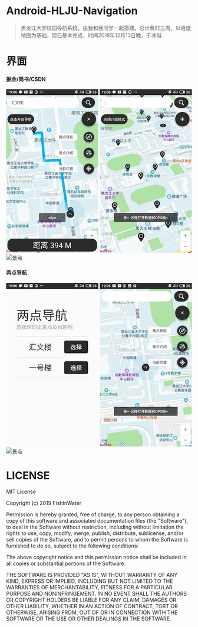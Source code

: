 # Android-HLJU-Navigation
> 黑龙江大学校园导航系统，由我和我同学一起搭建。总计费时三周，以百度地图为基础，现已基本完成，时间2018年12月13日晚，于冰城

# 界面
#### 掘金/简书/CSDN
![导航](https://github.com/FishInWater-1999/Android-HLJU-Navigation/blob/master/readme_picture/1.jpg)
![景点](https://github.com/FishInWater-1999/Android-HLJU-Navigation/blob/master/readme_picture/2.jpg)
![景点](https://github.com/FishInWater-1999/Android-HLJU-Navigation/blob/master/readme_picture/Sep-22-201910-35-28.gif)
#### 两点导航
![导航](https://github.com/FishInWater-1999/Android-HLJU-Navigation/blob/master/readme_picture/3.jpg)
![开启界面](https://github.com/FishInWater-1999/Android-HLJU-Navigation/blob/master/readme_picture/4.jpg)
![景点](https://github.com/FishInWater-1999/Android-HLJU-Navigation/blob/master/readme_picture/Sep-22-201910-36-50.gif)

# LICENSE

MIT License

Copyright (c) 2019 FishInWater

Permission is hereby granted, free of charge, to any person obtaining a copy
of this software and associated documentation files (the "Software"), to deal
in the Software without restriction, including without limitation the rights
to use, copy, modify, merge, publish, distribute, sublicense, and/or sell
copies of the Software, and to permit persons to whom the Software is
furnished to do so, subject to the following conditions:

The above copyright notice and this permission notice shall be included in all
copies or substantial portions of the Software.

THE SOFTWARE IS PROVIDED "AS IS", WITHOUT WARRANTY OF ANY KIND, EXPRESS OR
IMPLIED, INCLUDING BUT NOT LIMITED TO THE WARRANTIES OF MERCHANTABILITY,
FITNESS FOR A PARTICULAR PURPOSE AND NONINFRINGEMENT. IN NO EVENT SHALL THE
AUTHORS OR COPYRIGHT HOLDERS BE LIABLE FOR ANY CLAIM, DAMAGES OR OTHER
LIABILITY, WHETHER IN AN ACTION OF CONTRACT, TORT OR OTHERWISE, ARISING FROM,
OUT OF OR IN CONNECTION WITH THE SOFTWARE OR THE USE OR OTHER DEALINGS IN THE
SOFTWARE.
